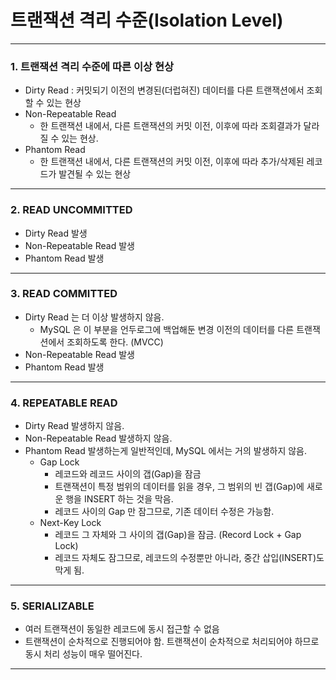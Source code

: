 # 트랜잭션 격리 수준(Isolation Level)

---

### 1. 트랜잭션 격리 수준에 따른 이상 현상
- Dirty Read : 커밋되기 이전의 변경된(더럽혀진) 데이터를 다른 트랜잭션에서 조회할 수 있는 현상
- Non-Repeatable Read
  - 한 트랜잭션 내에서, 다른 트랜잭션의 커밋 이전, 이후에 따라 조회결과가 달라질 수 있는 현상.
- Phantom Read
  - 한 트랜잭션 내에서, 다른 트랜잭션의 커밋 이전, 이후에 따라 추가/삭제된 레코드가 발견될 수 있는 현상

---

### 2. READ UNCOMMITTED
- Dirty Read 발생
- Non-Repeatable Read 발생
- Phantom Read 발생

---

### 3. READ COMMITTED
- Dirty Read 는 더 이상 발생하지 않음.
  - MySQL 은 이 부분을 언두로그에 백업해둔 변경 이전의 데이터를 다른 트랜잭션에서 조회하도록 한다. (MVCC)
- Non-Repeatable Read 발생
- Phantom Read 발생

---

### 4. REPEATABLE READ
- Dirty Read 발생하지 않음.
- Non-Repeatable Read 발생하지 않음.
- Phantom Read 발생하는게 일반적인데, MySQL 에서는 거의 발생하지 않음.
  - Gap Lock
    - 레코드와 레코드 사이의 갭(Gap)을 잠금
    - 트랜잭션이 특정 범위의 데이터를 읽을 경우, 그 범위의 빈 갭(Gap)에 새로운 행을 INSERT 하는 것을 막음.
    - 레코드 사이의 Gap 만 잠그므로, 기존 데이터 수정은 가능함.
  - Next-Key Lock
    - 레코드 그 자체와 그 사이의 갭(Gap)을 잠금. (Record Lock + Gap Lock)
    - 레코드 자체도 잠그므로, 레코드의 수정뿐만 아니라, 중간 삽입(INSERT)도 막게 됨.

---

### 5. SERIALIZABLE
- 여러 트랜잭션이 동일한 레코드에 동시 접근할 수 없음
- 트랜잭션이 순차적으로 진행되어야 함. 트랜잭션이 순차적으로 처리되어야 하므로 동시 처리 성능이 매우 떨어진다.

---
